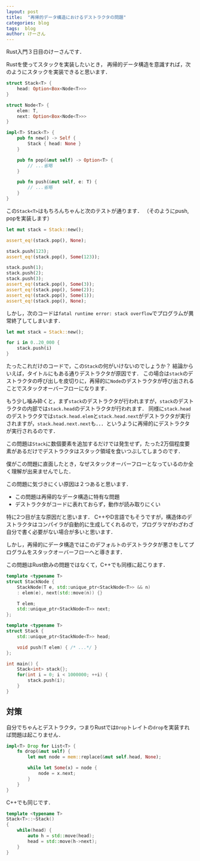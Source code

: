 ```yaml
---
layout: post
title:  "再帰的データ構造におけるデストラクタの問題"
categories: blog
tags:  blog
author: けーさん
---
```


Rust入門３日目のけーさんです．

Rustを使ってスタックを実装したいとき，
再帰的データ構造を意識すれば，次のようにスタックを実装できると思います．


```rust
struct Stack<T> {
    head: Option<Box<Node<T>>>
}

struct Node<T> {
    elem: T,
    next: Option<Box<Node<T>>>
}

impl<T> Stack<T> {
    pub fn new() -> Self {
        Stack { head: None }
    }

    pub fn pop(&mut self) -> Option<T> {
        // ...省略
    }

    pub fn push(&mut self, e: T) {
        // ...省略
    }
}
```

この`Stack<T>`はもちろんちゃんと次のテストが通ります．
（そのようにpush, popを実装します）

```rust
let mut stack = Stack::new();

assert_eq!(stack.pop(), None);

stack.push(123);
assert_eq!(stack.pop(), Some(123));

stack.push(1);
stack.push(2);
stack.push(3);
assert_eq!(stack.pop(), Some(3));
assert_eq!(stack.pop(), Some(2));
assert_eq!(stack.pop(), Some(1));
assert_eq!(stack.pop(), None);
```

しかし，次のコードは`fatal runtime error: stack overflow`でプログラムが異常終了してしまいます．

```rust
let mut stack = Stack::new();

for i in 0..20_000 {
    stack.push(i)
}
```

たったこれだけのコードで，この`Stack`の何がいけないのでしょうか？
結論からいえば，タイトルにもある通りデストラクタが原因です．
この場合は`stack`のデストラクタの呼び出しを皮切りに，再帰的に`Node`のデストラクタが呼び出されることでスタックオーバーフローになります．

もう少し噛み砕くと，まず`stack`のデストラクタが行われますが，`stack`のデストラクタの内部では`stack.head`のデストラクタが行われます．
同様に`stack.head`のデストラクタでは`stack.head.elem`と`stack.head.next`がデストラクタが実行されますが，`stack.head.next.next`も．．．というように再帰的にデストラクタが実行されるのです．

この問題は`Stack`に数個要素を追加するだけでは発生せず，たった2万個程度要素があるだけでデストラクタはスタック領域を食いつぶしてしまうのです．

僕がこの問題に直面したとき，なぜスタックオーバーフローとなっているのか全く理解が出来ませんでした．

この問題に気づきにくい原因は２つあると思います．

+ この問題は再帰的なデータ構造に特有な問題
+ デストラクタがコードに表れておらず，動作が読み取りにくい

特に2つ目が主な原因だと思います．
C++やD言語でもそうですが，構造体のデストラクタはコンパイラが自動的に生成してくれるので，プログラマがわざわざ自分で書く必要がない場合が多いと思います．

しかし，再帰的にデータ構造ではこのデフォルトのデストラクタが悪さをしてプログラムをスタックオーバーフローへと導きます．

この問題はRust飲みの問題ではなくて，C++でも同様に起こります．

```cpp
template <typename T>
struct StackNode {
    StackNode(T e, std::unique_ptr<StackNode<T>> && n)
    : elem(e), next(std::move(n)) {}

    T elem;
    std::unique_ptr<StackNode<T>> next;
};

template <typename T>
struct Stack {
    std::unique_ptr<StackNode<T>> head;

    void push(T elem) { /* ...*/ }
};

int main() {
    Stack<int> stack{};
    for(int i = 0; i < 1000000; ++i) {
        stack.push(i);
    }
}
```

## 対策

自分でちゃんとデストラクタ，つまりRustでは`Drop`トレイトの`drop`を実装すれば問題は起こりません．

```rust
impl<T> Drop for List<T> {
    fn drop(&mut self) {
        let mut node = mem::replace(&mut self.head, None);

        while let Some(x) = node {
            node = x.next;
        }
    }
}
```

C++でも同じです．

```cpp
template <typename T>
Stack<T>::~Stack()
{
    while(head) {
        auto h = std::move(head);
        head = std::move(h->next);
    }
}
```
